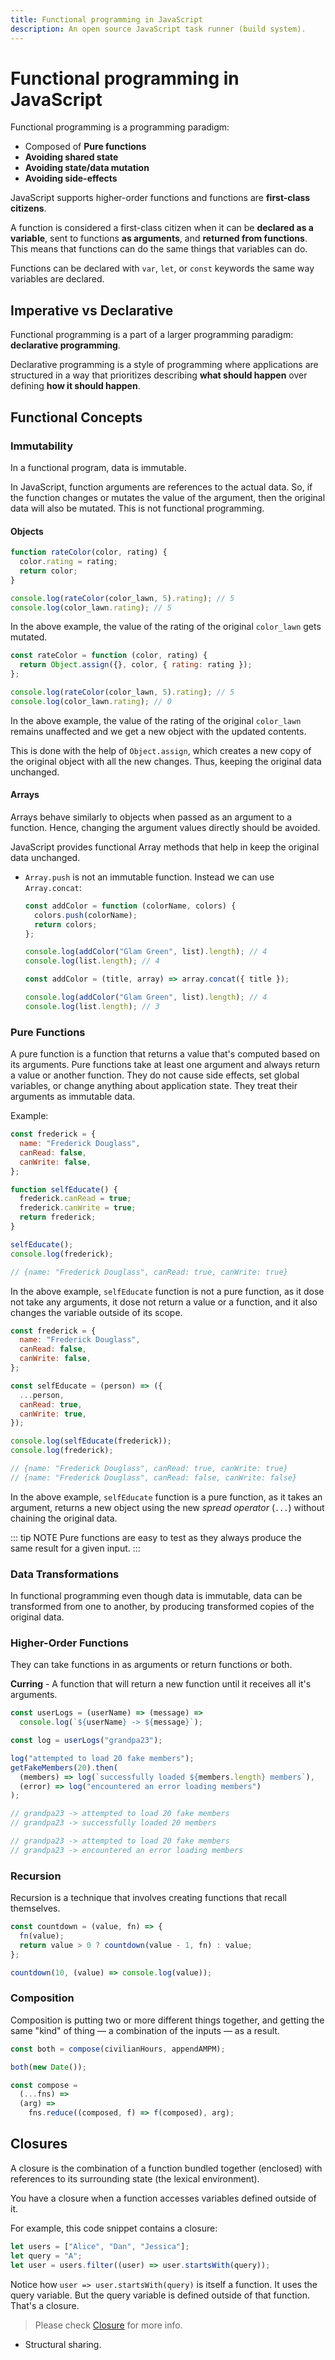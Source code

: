 ```yaml
---
title: Functional programming in JavaScript
description: An open source JavaScript task runner (build system).
---
```


# Functional programming in JavaScript

Functional programming is a programming paradigm:

- Composed of **Pure functions**
- **Avoiding shared state**
- **Avoiding state/data mutation**
- **Avoiding side-effects**

JavaScript supports higher-order functions and functions are **first-class citizens**.

A function is considered a first-class citizen when it can be **declared as a variable**, sent to functions **as arguments**, and **returned from functions**. This means that functions can do the same things that variables can do.

Functions can be declared with `var`, `let`, or `const` keywords the same way variables are declared.

## Imperative vs Declarative

Functional programming is a part of a larger programming paradigm: **declarative programming**.

Declarative programming is a style of programming where applications are structured in a way that prioritizes describing **what should happen** over defining **how it should happen**.

## Functional Concepts

### Immutability

In a functional program, data is immutable.

In JavaScript, function arguments are references to the actual data. So, if the function changes or mutates the value of the argument, then the original data will also be mutated. This is not functional programming.

#### Objects

```javascript
function rateColor(color, rating) {
  color.rating = rating;
  return color;
}

console.log(rateColor(color_lawn, 5).rating); // 5
console.log(color_lawn.rating); // 5
```

In the above example, the value of the rating of the original `color_lawn` gets mutated.

```javascript
const rateColor = function (color, rating) {
  return Object.assign({}, color, { rating: rating });
};

console.log(rateColor(color_lawn, 5).rating); // 5
console.log(color_lawn.rating); // 0
```

In the above example, the value of the rating of the original `color_lawn` remains unaffected and we get a new object with the updated contents.

This is done with the help of `Object.assign`, which creates a new copy of the original object with all the new changes. Thus, keeping the original data unchanged.

#### Arrays

Arrays behave similarly to objects when passed as an argument to a function. Hence, changing the argument values directly should be avoided.

JavaScript provides functional Array methods that help in keep the original data unchanged.

- `Array.push` is not an immutable function. Instead we can use `Array.concat`:

  ```javascript
  const addColor = function (colorName, colors) {
    colors.push(colorName);
    return colors;
  };

  console.log(addColor("Glam Green", list).length); // 4
  console.log(list.length); // 4
  ```

  ```javascript
  const addColor = (title, array) => array.concat({ title });

  console.log(addColor("Glam Green", list).length); // 4
  console.log(list.length); // 3
  ```

### Pure Functions

A pure function is a function that returns a value that's computed based on its arguments. Pure functions take at least one argument and always return a value or another function. They do not cause side effects, set global variables, or change anything about application state. They treat their arguments as immutable data.

Example:

```javascript
const frederick = {
  name: "Frederick Douglass",
  canRead: false,
  canWrite: false,
};

function selfEducate() {
  frederick.canRead = true;
  frederick.canWrite = true;
  return frederick;
}

selfEducate();
console.log(frederick);

// {name: "Frederick Douglass", canRead: true, canWrite: true}
```

In the above example, `selfEducate` function is not a pure function, as it dose not take any arguments, it dose not return a value or a function, and it also changes the variable outside of its scope.

```javascript
const frederick = {
  name: "Frederick Douglass",
  canRead: false,
  canWrite: false,
};

const selfEducate = (person) => ({
  ...person,
  canRead: true,
  canWrite: true,
});

console.log(selfEducate(frederick));
console.log(frederick);

// {name: "Frederick Douglass", canRead: true, canWrite: true}
// {name: "Frederick Douglass", canRead: false, canWrite: false}
```

In the above example, `selfEducate` function is a pure function, as it takes an argument, returns a new object using the new _spread operator_ (`...`) without chaining the original data.

::: tip NOTE
Pure functions are easy to test as they always produce the same result for a given input.
:::

### Data Transformations

In functional programming even though data is immutable, data can be transformed from one to another, by producing transformed copies of the original data.

### Higher-Order Functions

They can take functions in as arguments or return functions or both.

**Curring** - A function that will return a new function until it receives all it's arguments.

```javascript
const userLogs = (userName) => (message) =>
  console.log(`${userName} -> ${message}`);

const log = userLogs("grandpa23");

log("attempted to load 20 fake members");
getFakeMembers(20).then(
  (members) => log(`successfully loaded ${members.length} members`),
  (error) => log("encountered an error loading members")
);

// grandpa23 -> attempted to load 20 fake members
// grandpa23 -> successfully loaded 20 members

// grandpa23 -> attempted to load 20 fake members
// grandpa23 -> encountered an error loading members
```

### Recursion

Recursion is a technique that involves creating functions that recall themselves.

```javascript
const countdown = (value, fn) => {
  fn(value);
  return value > 0 ? countdown(value - 1, fn) : value;
};

countdown(10, (value) => console.log(value));
```

### Composition

Composition is putting two or more different things together, and getting the same "kind" of thing — a combination of the inputs — as a result.

```javascript
const both = compose(civilianHours, appendAMPM);

both(new Date());

const compose =
  (...fns) =>
  (arg) =>
    fns.reduce((composed, f) => f(composed), arg);
```

## Closures

A closure is the combination of a function bundled together (enclosed) with references to its surrounding state (the lexical environment).

You have a closure when a function accesses variables defined outside of it.

For example, this code snippet contains a closure:

```javascript
let users = ["Alice", "Dan", "Jessica"];
let query = "A";
let user = users.filter((user) => user.startsWith(query));
```

Notice how `user => user.startsWith(query)` is itself a function. It uses the query variable. But the query variable is defined outside of that function. That's a closure.

> Please check [Closure](https://whatthefuck.is/closure) for more info.

- Structural sharing.
